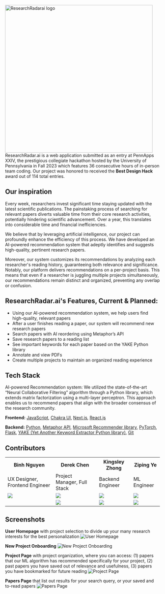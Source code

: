 <img width="480" alt="ResearchRadarai logo" src="https://github.com/researchRadar-ai/.github/assets/57195399/3f425a75-ec4f-4498-a6bf-ea2665fafefd"><br>
ResearchRadar.ai is a web application submitted as an entry at PennApps XXIV, the prestigious collegiate hackathon hosted by the University of Pennsylvania in Fall 2023 which features 36 consecutive hours of in-person team coding. Our project was honored to received the **Best Design Hack** award out of 114 total entries.


## Our inspiration
Every week, researchers invest significant time staying updated with the latest scientific publications. The painstaking process of searching for relevant papers diverts valuable time from their core research activities, potentially hindering scientific advancement. Over a year, this translates into considerable time and financial inefficiencies.

We believe that by leveraging artificial intelligence, our project can profoundly enhance the efficiency of this process. We have developed an AI-powered recommendation system that adeptly identifies and suggests high-quality, pertinent research papers.

Moreover, our system customizes its recommendations by analyzing each researcher's reading history, guaranteeing both relevance and significance. Notably, our platform delivers recommendations on a per-project basis. This means that even if a researcher is juggling multiple projects simultaneously, our recommendations remain distinct and organized, preventing any overlap or confusion.

## ResearchRadar.ai's Features, Current & Planned:
- Using our AI-powered recommendation system, we help users find high-quality, relevant papers
- After a user finishes reading a paper, our system will recommend new research papers
- Search papers with AI reordering using Metaphor’s API
- Save research papers to a reading list
- See important keywords for each paper based on the YAKE Python library
- Annotate and view PDFs
- Create multiple projects to maintain an organized reading experience

## Tech Stack
AI-powered Recommendation system: We utilized the state-of-the-art “Neural Collaborative Filtering” algorithm through a Python library, which extends matrix factorization using a multi-layer perceptron. This approach enables us to recommend papers that align with the broader consensus of the research community.

**Frontend:** [JavaScript](https://developer.mozilla.org/en-US/docs/Web/JavaScript), [Chakra UI](https://chakra-ui.com/), [Next.js](https://nextjs.org/), [React.js](https://react.dev/)

**Backend:** [Python](https://www.python.org/), [Metaphor API](https://metaphor.systems/), [Microsoft Recommender library](https://github.com/recommenders-team/recommenders), [PyTorch](https://pytorch.org/), [Flask](https://flask.palletsprojects.com/en/2.3.x/), [YAKE (Yet Another Keyword Extractor Python library)](https://liaad.github.io/yake/), [Git](https://git-scm.com/)


## Contributors
<table>
  <tr>
    <th>Binh Nguyen</th>
    <th>Derek Chen</th>
    <th>Kingsley Zhong</th>
    <th>Ziping Ye</th>
  </tr>
  <tr>
    <td>UX Designer, Frontend Engineer</td>
    <td>Project Manager, Full Stack</td>
    <td>Backend Engineer</td>
    <td>ML Engineer</td>
  </tr>
  <tr>
    <td>
      <a href="https://github.com/kbinhnguyen">
        <img src="https://img.shields.io/badge/github%20-%23121011.svg?&style=for-the-badge&logo=github&logoColor=white"/>
      </a>
    </td>
    <td>
      <a href="https://github.com/drkchn">
        <img src="https://img.shields.io/badge/github%20-%23121011.svg?&style=for-the-badge&logo=github&logoColor=white"/>
      </a>
    </td>
    <td>
      <a href="https://github.com/kingsleyzhong">
        <img src="https://img.shields.io/badge/github%20-%23121011.svg?&style=for-the-badge&logo=github&logoColor=white"/>
      </a>
    </td>
    <td>
      <a href="https://github.com/Ziping-Ye">
        <img src="https://img.shields.io/badge/github%20-%23121011.svg?&style=for-the-badge&logo=github&logoColor=white"/>
      </a>
    </td>
  </tr>
  <tr>
    <td />
    <td>
      <a href="https://www.linkedin.com/in/dkcn/">
        <img src="https://img.shields.io/badge/linkedin%20-%230077B5.svg?&style=for-the-badge&logo=linkedin&logoColor=white"/>
      </a>
    </td>
    <td>
      <a href="https://www.linkedin.com/in/kingsley-zhong/">
        <img src="https://img.shields.io/badge/linkedin%20-%230077B5.svg?&style=for-the-badge&logo=linkedin&logoColor=white"/>
      </a>
    </td>
    <td>
      <a href="https://www.linkedin.com/in/zipingye/">
        <img src="https://img.shields.io/badge/linkedin%20-%230077B5.svg?&style=for-the-badge&logo=linkedin&logoColor=white"/>
      </a>
    </td>
  </tr>
</table>


## Screenshots
**User Homepage** with project selection to divide up your many research interests for the best personalization
![User Homepage](https://i.imgur.com/3ARHUhJ.png)


**New Project Onboarding**
![New Project Onboarding](https://i.imgur.com/IpaOYiv.png)


**Project Page** with project organization, where you can access:
  (1) papers that our ML algorithm has recommended specifically for your project,
  (2) past papers you have saved out of relevance and usefulness,
  (3) papers you have bookmarked for future reading
![Project Page](https://i.imgur.com/D4dNUSG.png)


**Papers Page** that list out results for your search query, or your saved and to-read papers
![Papers Page](https://i.imgur.com/DQScQzH.png)
